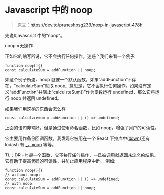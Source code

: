 # Javascript 中的 noop

> 原文：<https://dev.to/praneshpsg239/noop-in-javascript-478h>

先说#javascript 中的“noop”。

noop =无操作

正如它的缩写所说，它不会执行任何操作。迷惑？我们来看一个例子:

```
function noop(){}
const calculateSum = addFunction || noop; 
```

如这个例子所述，noop 就像一个默认函数，如果“addFunction”不存在，“calculateSum”就取 noop。意思是，它不会执行任何操作。如果没有定义“addFunction”并阻止“calculateSum()”作为函数运行 undefined，那么它将运行 noop 并返回 undefined。

如果我们用这样的东西会怎么样:

```
const calculateSum = addFunction || () => undefined; 
```

上面的语句非常好，但是通过使用命名函数，比如 noop，增强了用户的可读性。

它主要用作备份回调函数。我发现它被用在一个 React 下拉库中([down](https://github.com/downshift-js/downshift))还有 lodash 有 [_。noop](https://lodash.com/docs/4.17.15#noop) 等等。

TL；DR - It 是一个函数，它不执行任何操作，一旦被调用就返回未定义的结果。它有助于提高代码的可读性，并防止应用程序中断。
例如:

```
function noop(){}
// without noop:
const calculateSum = addFunction || () => undefined;
// with noop:
const calculateSum = addFunction || noop; 
```